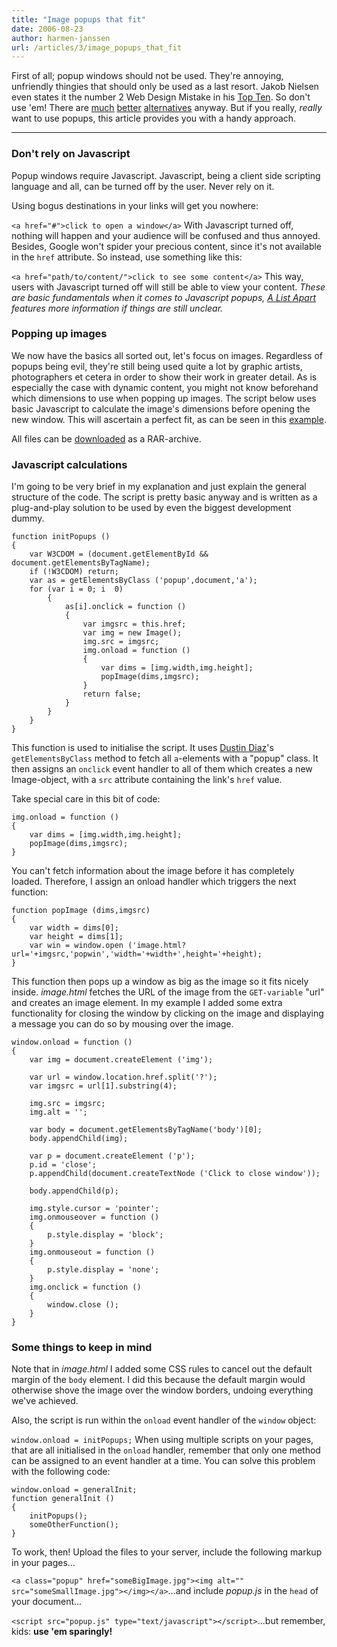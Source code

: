 ```yaml
---
title: "Image popups that fit"
date: 2006-08-23
author: harmen-janssen
url: /articles/3/image_popups_that_fit
---
```


First of all; popup windows should not be used. They're annoying, unfriendly thingies that should only be used as a last resort. Jakob Nielsen even states it the number 2 Web Design Mistake in his <a href="http://www.useit.com/alertbox/990530.html" title="See what Mr. Nielsen has to say">Top Ten</a>. So don't use 'em! There are <a href="http://www.huddletogether.com/projects/lightbox2/" title="Lightbox JS v2.0 by Lokesh Dhakar">much</a> <a href="http://codylindley.com/Javascript/257/thickbox-one-box-to-rule-them-all" title="ThickBox by Cody Lindley">better</a> <a href="http://amix.dk/greybox/demo.html" title="GreyBox by Amir Salihefendic">alternatives</a> anyway. But if you really, <em>really</em> want to use popups, this article provides you with a handy approach.

---

### Don't rely on Javascript

Popup windows require Javascript. Javascript, being a client side scripting language and all, can be turned off by the user. Never rely on it.

Using bogus destinations in your links will get you nowhere:

`<a href="#">click to open a window</a>` With Javascript turned off, nothing will happen and your audience will be confused and thus annoyed. Besides, Google won't spider your precious content, since it's not available in the `href` attribute. So instead, use something like this:

`<a href="path/to/content/">click to see some content</a>` This way, users with Javascript turned off will still be able to view your content. _These are basic fundamentals when it comes to Javascript popups, [A List Apart](http://www.alistapart.com/articles/popuplinks/ "Read more about popup basics") features more information if things are still unclear._

### Popping up images

We now have the basics all sorted out, let's focus on images. Regardless of popups being evil, they're still being used quite a lot by graphic artists, photographers et cetera in order to show their work in greater detail. As is especially the case with dynamic content, you might not know beforehand which dimensions to use when popping up images. The script below uses basic Javascript to calculate the image's dimensions before opening the new window. This will ascertain a perfect fit, as can be seen in this [example](http://www.whatstyle.net/examples/popups1.html "View the example").

All files can be [downloaded](http://www.whatstyle.net/examples/popups.rar "Download the package") as a RAR-archive.

### Javascript calculations

I'm going to be very brief in my explanation and just explain the general structure of the code. The script is pretty basic anyway and is written as a plug-and-play solution to be used by even the biggest development dummy.

```
function initPopups ()
{
	var W3CDOM = (document.getElementById && document.getElementsByTagName);
	if (!W3CDOM) return;
	var as = getElementsByClass ('popup',document,'a');
	for (var i = 0; i  0)
		{
			as[i].onclick = function ()
			{
				var imgsrc = this.href;
				var img = new Image();
				img.src = imgsrc;
				img.onload = function ()
				{
					var dims = [img.width,img.height];
					popImage(dims,imgsrc);
				}
				return false;
			}
		}
	}
}
```

This function is used to initialise the script. It uses [Dustin Diaz](http://www.dustindiaz.com/getelementsbyclass/ "Dustin Diaz's getElementsByClass function")'s `getElementsByClass` method to fetch all `a`-elements with a "popup" class. It then assigns an `onclick` event handler to all of them which creates a new Image-object, with a `src` attribute containing the link's `href` value.

Take special care in this bit of code:

```
img.onload = function ()
{
	var dims = [img.width,img.height];
	popImage(dims,imgsrc);
}
```

You can't fetch information about the image before it has completely loaded. Therefore, I assign an onload handler which triggers the next function:

```
function popImage (dims,imgsrc)
{
	var width = dims[0];
	var height = dims[1];
	var win = window.open ('image.html?url='+imgsrc,'popwin','width='+width+',height='+height);
}
```

This function then pops up a window as big as the image so it fits nicely inside. _image.html_ fetches the URL of the image from the `GET-variable` "url" and creates an image element. In my example I added some extra functionality for closing the window by clicking on the image and displaying a message you can do so by mousing over the image.

```
window.onload = function ()
{
	var img = document.createElement ('img');

	var url = window.location.href.split('?');
	var imgsrc = url[1].substring(4);

	img.src = imgsrc;
	img.alt = '';

	var body = document.getElementsByTagName('body')[0];
	body.appendChild(img);

	var p = document.createElement ('p');
	p.id = 'close';
	p.appendChild(document.createTextNode ('Click to close window'));

	body.appendChild(p);

	img.style.cursor = 'pointer';
	img.onmouseover = function ()
	{
		p.style.display = 'block';
	}
	img.onmouseout = function ()
	{
		p.style.display = 'none';
	}
	img.onclick = function ()
	{
		window.close ();
	}
}
```

### Some things to keep in mind

Note that in _image.html_ I added some CSS rules to cancel out the default margin of the `body` element. I did this because the default margin would otherwise shove the image over the window borders, undoing everything we've achieved.

Also, the script is run within the `onload` event handler of the `window` object:

`window.onload = initPopups;` When using multiple scripts on your pages, that are all initialised in the `onload` handler, remember that only one method can be assigned to an event handler at a time. You can solve this problem with the following code:

```
window.onload = generalInit;
function generalInit ()
{
	initPopups();
	someOtherFunction();
}
```

To work, then! Upload the files to your server, include the following markup in your pages...

`<a class="popup" href="someBigImage.jpg"><img alt="" src="someSmallImage.jpg"></img></a>`...and include _popup.js_ in the `head` of your document...

`<script src="popup.js" type="text/javascript"></script>`...but remember, kids: **use 'em sparingly!**

